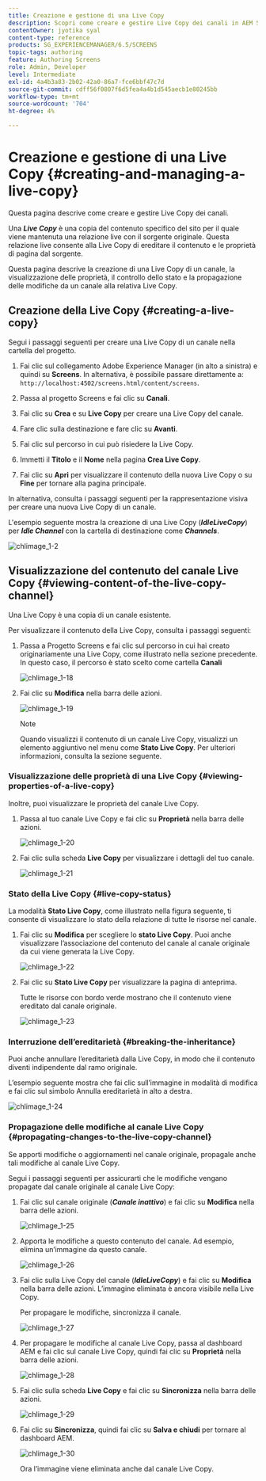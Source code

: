 ```yaml
---
title: Creazione e gestione di una Live Copy
description: Scopri come creare e gestire Live Copy dei canali in AEM Screens.
contentOwner: jyotika syal
content-type: reference
products: SG_EXPERIENCEMANAGER/6.5/SCREENS
topic-tags: authoring
feature: Authoring Screens
role: Admin, Developer
level: Intermediate
exl-id: 4a4b3a83-2b02-42a0-86a7-fce6bbf47c7d
source-git-commit: cdff56f0807f6d5fea4a4b1d545aecb1e80245bb
workflow-type: tm+mt
source-wordcount: '704'
ht-degree: 4%

---
```


# Creazione e gestione di una Live Copy {#creating-and-managing-a-live-copy}

Questa pagina descrive come creare e gestire Live Copy dei canali.

Una ***Live Copy*** è una copia del contenuto specifico del sito per il quale viene mantenuta una relazione live con il sorgente originale. Questa relazione live consente alla Live Copy di ereditare il contenuto e le proprietà di pagina dal sorgente.

Questa pagina descrive la creazione di una Live Copy di un canale, la visualizzazione delle proprietà, il controllo dello stato e la propagazione delle modifiche da un canale alla relativa Live Copy.


## Creazione della Live Copy {#creating-a-live-copy}

Segui i passaggi seguenti per creare una Live Copy di un canale nella cartella del progetto.

1. Fai clic sul collegamento Adobe Experience Manager (in alto a sinistra) e quindi su **Screens**. In alternativa, è possibile passare direttamente a: `http://localhost:4502/screens.html/content/screens`.

1. Passa al progetto Screens e fai clic su **Canali**.
1. Fai clic su **Crea** e su **Live Copy** per creare una Live Copy del canale.
1. Fare clic sulla destinazione e fare clic su **Avanti**.
1. Fai clic sul percorso in cui può risiedere la Live Copy.
1. Immetti il **Titolo** e il **Nome** nella pagina **Crea Live Copy**.

1. Fai clic su **Apri** per visualizzare il contenuto della nuova Live Copy o su **Fine** per tornare alla pagina principale.

In alternativa, consulta i passaggi seguenti per la rappresentazione visiva per creare una nuova Live Copy di un canale.

L&#39;esempio seguente mostra la creazione di una Live Copy (***IdleLiveCopy***) per ***Idle Channel*** con la cartella di destinazione come ***Channels***.

![chlimage_1-2](assets/chlimage_1-2.gif)

## Visualizzazione del contenuto del canale Live Copy {#viewing-content-of-the-live-copy-channel}

Una Live Copy è una copia di un canale esistente.

Per visualizzare il contenuto della Live Copy, consulta i passaggi seguenti:

1. Passa a Progetto Screens e fai clic sul percorso in cui hai creato originariamente una Live Copy, come illustrato nella sezione precedente. In questo caso, il percorso è stato scelto come cartella **Canali**

   ![chlimage_1-18](assets/chlimage_1-18.png)

1. Fai clic su **Modifica** nella barra delle azioni.

   ![chlimage_1-19](assets/chlimage_1-19.png)

   >[!NOTE]
   >
   >Quando visualizzi il contenuto di un canale Live Copy, visualizzi un elemento aggiuntivo nel menu come **Stato Live Copy**. Per ulteriori informazioni, consulta la sezione seguente.

### Visualizzazione delle proprietà di una Live Copy {#viewing-properties-of-a-live-copy}

Inoltre, puoi visualizzare le proprietà del canale Live Copy.

1. Passa al tuo canale Live Copy e fai clic su **Proprietà** nella barra delle azioni.

   ![chlimage_1-20](assets/chlimage_1-20.png)

1. Fai clic sulla scheda **Live Copy** per visualizzare i dettagli del tuo canale.

   ![chlimage_1-21](assets/chlimage_1-21.png)

### Stato della Live Copy   {#live-copy-status}

La modalità **Stato Live Copy**, come illustrato nella figura seguente, ti consente di visualizzare lo stato della relazione di tutte le risorse nel canale.

1. Fai clic su **Modifica** per scegliere lo **stato Live Copy**. Puoi anche visualizzare l’associazione del contenuto del canale al canale originale da cui viene generata la Live Copy.

   ![chlimage_1-22](assets/chlimage_1-22.png)

1. Fai clic su **Stato Live Copy** per visualizzare la pagina di anteprima.

   Tutte le risorse con bordo verde mostrano che il contenuto viene ereditato dal canale originale.

   ![chlimage_1-23](assets/chlimage_1-23.png)

### Interruzione dell’ereditarietà {#breaking-the-inheritance}

Puoi anche annullare l’ereditarietà dalla Live Copy, in modo che il contenuto diventi indipendente dal ramo originale.

L’esempio seguente mostra che fai clic sull’immagine in modalità di modifica e fai clic sul simbolo Annulla ereditarietà in alto a destra.

![chlimage_1-24](assets/chlimage_1-24.png)

### Propagazione delle modifiche al canale Live Copy {#propagating-changes-to-the-live-copy-channel}

Se apporti modifiche o aggiornamenti nel canale originale, propagale anche tali modifiche al canale Live Copy.

Segui i passaggi seguenti per assicurarti che le modifiche vengano propagate dal canale originale al canale Live Copy:

1. Fai clic sul canale originale (***Canale inattivo***) e fai clic su **Modifica** nella barra delle azioni.

   ![chlimage_1-25](assets/chlimage_1-25.png)

1. Apporta le modifiche a questo contenuto del canale. Ad esempio, elimina un’immagine da questo canale.

   ![chlimage_1-26](assets/chlimage_1-26.png)

1. Fai clic sulla Live Copy del canale (***IdleLiveCopy***) e fai clic su **Modifica** nella barra delle azioni. L’immagine eliminata è ancora visibile nella Live Copy.

   Per propagare le modifiche, sincronizza il canale.

   ![chlimage_1-27](assets/chlimage_1-27.png)

1. Per propagare le modifiche al canale Live Copy, passa al dashboard AEM e fai clic sul canale Live Copy, quindi fai clic su **Proprietà** nella barra delle azioni.

   ![chlimage_1-28](assets/chlimage_1-28.png)

1. Fai clic sulla scheda **Live Copy** e fai clic su **Sincronizza** nella barra delle azioni.

   ![chlimage_1-29](assets/chlimage_1-29.png)

1. Fai clic su **Sincronizza**, quindi fai clic su **Salva e chiudi** per tornare al dashboard AEM.

   ![chlimage_1-30](assets/chlimage_1-30.png)

   Ora l’immagine viene eliminata anche dal canale Live Copy.
